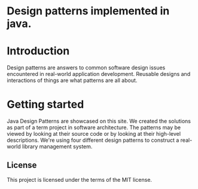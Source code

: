 # Design patterns implemented in java.

# Introduction

Design patterns are answers to common software design issues encountered in real-world application development. Reusable designs and interactions of things are what patterns are all about.


# Getting started

Java Design Patterns are showcased on this site. We created the solutions as part of a term project in software architecture. The patterns may be viewed by looking at their source code or by looking at their high-level descriptions.
We're using four different design patterns to construct a real-world library management system.

##  License

This project is licensed under the terms of the MIT license.
